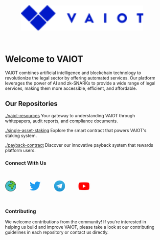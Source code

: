 <br/>
<div align="center">
    <img src="assets/vaiotLogo.svg" alt="VAIOT Logo" width="400"/>
</div>
</br>
</br>

# Welcome to VAIOT

VAIOT combines artificial intelligence and blockchain technology to revolutionize the legal sector by offering automated services. Our platform leverages the power of AI and zk-SNARKs to provide a wide range of legal services, making them more accessible, efficient, and affordable.

## Our Repositories

[./vaiot-resources](https://github.com/VAIOT/vaiot-resources) Your gateway to understanding VAIOT through whitepapers, audit reports, and compliance documents.

[./single-asset-staking](https://github.com/VAIOT/single-asset-staking) Explore the smart contract that powers VAIOT's staking system.

[./payback-contract](https://github.com/VAIOT/payback-contract) Discover our innovative payback system that rewards platform users.

### Connect With Us

</br>
<p align="">
  <a href="https://vaiot.ai/en" style="text-decoration: none; display: inline-block; margin-right: 40px; vertical-align: middle; underline: none;">
    <img width="36" src="assets/website.svg" alt="Website" style="vertical-align: middle;"/>
  </a>
  <a href="https://twitter.com/VAIOT_LTD" style="text-decoration: none; display: inline-block; margin-right: 40px; vertical-align: middle;">
    <img width="36" src="assets/twitter.svg" alt="Twitter" style="vertical-align: middle;"/>
  </a>
  <a href="https://t.me/VAIOT_Community" style="text-decoration: none; display: inline-block; margin-right: 40px; vertical-align: middle;">
    <img width="36" src="assets/telegram.svg" alt="Telegram" style="vertical-align: middle;"/>
  </a>
  <a href="https://www.youtube.com/channel/UCPGVxOCWjYAj_PNIVdXBVzA" >
    <img width="36" src="assets/youtube.svg" alt="YouTube" style="vertical-align: middle;"/>
  </a>
</p>

</br>

### Contributing

We welcome contributions from the community! If you're interested in helping us build and improve VAIOT, please take a look at our contributing guidelines in each repository or contact us directly.
